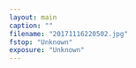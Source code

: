 ```yaml
---
layout: main
caption: ""
filename: "20171116220502.jpg"
fstop: "Unknown"
exposure: "Unknown"
---
```


